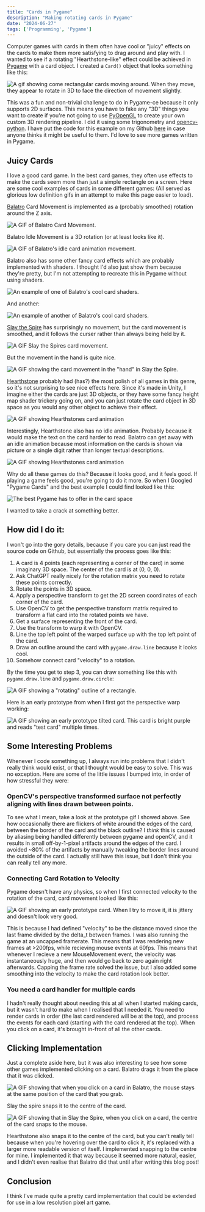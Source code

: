 ```yaml
---
title: "Cards in Pygame"
description: "Making rotating cards in Pygame"
date: "2024-06-27"
tags: ['Programming', 'Pygame']
---
```


Computer games with cards in them often have cool or "juicy" effects on the cards to make them more satisfying to drag around and play with. I wanted to see if a rotating "Hearthstone-like" effect could be achieved in [Pygame](https://pyga.me/) with a card object. I created a `Card()` object that looks something like this:

![A gif showing come rectangular cards moving around. When they move, they appear to rotate in 3D to face the direction of movement slightly.](/images/blog/pygame-cards/cards.gif)

This was a fun and non-trivial challenge to do in Pygame-ce because it only supports 2D surfaces. This means you have to fake any "3D" things you want to create if you're not going to use [PyOpenGL](https://pyopengl.sourceforge.net/) to create your own custom 3D rendering pipeline. I did it using some trigonometry and [opencv-python](https://pypi.org/project/opencv-python/). I have put the code for this example on my Github [here](https://github.com/JohnScolaro/pygame-examples) in case anyone thinks it might be useful to them. I'd love to see more games written in Pygame.

## Juicy Cards

I love a good card game. In the best card games, they often use effects to make the cards seem more than just a simple rectangle on a screen. Here are some cool examples of cards in some different games: (All served as glorious low definition gifs in an attempt to make this page easier to load).

[Balatro](https://www.playbalatro.com/) Card Movement is implemented as a (probably smoothed) rotation around the Z axis.

![A GIF of Balatro Card Movement.](/images/blog/pygame-cards/balatro_card_jiggle.gif)

Balatro Idle Movement is a 3D rotation (or at least looks like it).

![A GIF of Balatro's idle card animation movement.](/images/blog/pygame-cards/balatro_idle.gif)

Balatro also has some other fancy card effects which are probably implemented with shaders. I thought I'd also just show them because they're pretty, but I'm not attempting to recreate this in Pygame without using shaders.

![An example of one of Balatro's cool card shaders.](/images/blog/pygame-cards/balatro_shader_1_low.gif)

And another:

![An example of another of Balatro's cool card shaders.](/images/blog/pygame-cards/balatro_shader_2_low.gif)

[Slay the Spire](https://en.wikipedia.org/wiki/Slay_the_Spire) has surprisingly no movement, but the card movement is smoothed, and it follows the curser rather than always being held by it.

![A GIF Slay the Spires card movement.](/images/blog/pygame-cards/slay_the_spire_card_jiggle_low.gif)

But the movement in the hand is quite nice.

![A GIF showing the card movement in the "hand" in Slay the Spire.](/images/blog/pygame-cards/slay_the_spire_hand.gif)

[Hearthstone](https://hearthstone.blizzard.com/en-us) probably had (has?) the most polish of all games in this genre, so it's not surprising to see nice effects here. Since it's made in Unity, I imagine either the cards are just 3D objects, or they have some fancy height map shader trickery going on, and you can just rotate the card object in 3D space as you would any other object to achieve their effect.

![A GIF showing Hearthstones card animation](/images/blog/pygame-cards/hearthstone_jiggle.gif)

Interestingly, Hearthstone also has no idle animation. Probably because it would make the text on the card harder to read. Balatro can get away with an idle animation because most information on the cards is shown via picture or a single digit rather than longer textual descriptions.

![A GIF showing Hearthstones card animation](/images/blog/pygame-cards/hearthstone_idle.gif)

Why do all these games do this? Because it looks good, and it feels good. If playing a game feels good, you're going to do it more. So when I Googled "Pygame Cards" and the best example I could find looked like this:

![The best Pygame has to offer in the card space](/images/blog/pygame-cards/klondike.png)

I wanted to take a crack at something better.

## How did I do it:

I won't go into the gory details, because if you care you can just read the source code on Github, but essentially the process goes like this:

1. A card is 4 points (each representing a corner of the card) in some imaginary 3D space. The center of the card is at (0, 0, 0).
2. Ask ChatGPT really nicely for the rotation matrix you need to rotate these points correctly.
3. Rotate the points in 3D space.
4. Apply a perspective transform to get the 2D screen coordinates of each corner of the card.
5. Use OpenCV to get the perspective transform matrix required to transform a flat card into the rotated points we have.
6. Get a surface representing the front of the card.
7. Use the transform to warp it with OpenCV.
8. Line the top left point of the warped surface up with the top left point of the card.
9. Draw an outline around the card with `pygame.draw.line` because it looks cool.
10. Somehow connect card "velocity" to a rotation.

By the time you get to step 3, you can draw something like this with `pygame.draw.line` and `pygame.draw.circle`:

![A GIF showing a "rotating" outline of a rectangle.](/images/blog/pygame-cards/cards_2.gif)

Here is an early prototype from when I first got the perspective warp working:

![A GIF showing an early prototype tilted card. This card is bright purple and reads "test card" multiple times.](/images/blog/pygame-cards/cards_3.gif)

## Some Interesting Problems

Whenever I code something up, I always run into problems that I didn't really think would exist, or that I thought would be easy to solve. This was no exception. Here are some of the little issues I bumped into, in order of how stressful they were:

### OpenCV's perspective transformed surface not perfectly aligning with lines drawn between points.

To see what I mean, take a look at the prototype gif I showed above. See how occasionally there are flickers of white around the edges of the card, between the border of the card and the black outline? I _think_ this is caused by aliasing being handled differently between pygame and openCV, and it results in small off-by-1-pixel artifacts around the edges of the card. I avoided ~80% of the artifacts by manually tweaking the border lines around the outside of the card. I actually still have this issue, but I don't think you can really tell any more.

### Connecting Card Rotation to Velocity

Pygame doesn't have any physics, so when I first connected velocity to the rotation of the card, card movement looked like this:

![A GIF showing an early prototype card. When I try to move it, it is jittery and doesn't look very good.](/images/blog/pygame-cards/cards_4.gif)

This is because I had defined "velocity" to be the distance moved since the last frame divided by the delta_t between frames. I was also running the game at an uncapped framerate. This means that I was rendering new frames at >200fps, while recieving mouse events at 60fps. This means that whenever I recieve a new MouseMovement event, the velocity was instantaneously huge, and then would go back to zero again right afterwards. Capping the frame rate solved the issue, but I also added some smoothing into the velocity to make the card rotation look better.

### You need a card handler for multiple cards

I hadn't really thought about needing this at all when I started making cards, but it wasn't hard to make when I realised that I needed it. You need to render cards in order (the last card rendered will be at the top), and process the events for each card (starting with the card rendered at the top). When you click on a card, it's brought in-front of all the other cards.

## Clicking Implementation

Just a complete aside here, but it was also interesting to see how some other games implemented clicking on a card. Balatro drags it from the place that it was clicked.

![A GIF showing that when you click on a card in Balatro, the mouse stays at the same position of the card that you grab.](/images/blog/pygame-cards/balatro_clicking.gif)

Slay the spire snaps it to the centre of the card.

![A GIF showing that in Slay the Spire, when you click on a card, the centre of the card snaps to the mouse.](/images/blog/pygame-cards/slay_the_spire_clicking_low.gif)

Hearthstone also snaps it to the centre of the card, but you can't really tell because when you're hovering over the card to click it, it's replaced with a larger more readable version of itself. I implemented snapping to the centre for mine. I implemented it that way because it seemed more natural, easier, and I didn't even realise that Balatro did that until after writing this blog post!

## Conclusion

I think I've made quite a pretty card implementation that could be extended for use in a low resolution pixel art game.
